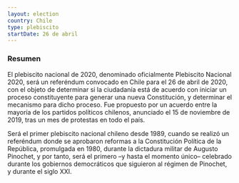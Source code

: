 ```yaml
---
layout: election
country: Chile
type: plebiscito
startDate: 26 de abril
---
```


### Resumen
El plebiscito nacional de 2020, denominado oficialmente Plebiscito Nacional 2020, será un referéndum convocado en Chile para el 26 de abril de 2020, con el objeto de determinar si la ciudadanía está de acuerdo con iniciar un proceso constituyente para generar una nueva Constitución, y determinar el mecanismo para dicho proceso. Fue propuesto por un acuerdo entre la mayoría de los partidos políticos chilenos, anunciado el 15 de noviembre de 2019, tras un mes de protestas en todo el país.

Será el primer plebiscito nacional chileno desde 1989, cuando se realizó un referéndum donde se aprobaron reformas a la Constitución Política de la República, promulgada en 1980, durante la dictadura militar de Augusto Pinochet, y por tanto, será el primero –y hasta el momento único– celebrado durante los gobiernos democráticos que siguieron al régimen de Pinochet, y durante el siglo XXI.